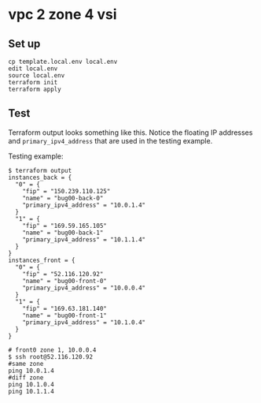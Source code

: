 # vpc 2 zone 4 vsi

## Set up
```
cp template.local.env local.env
edit local.env
source local.env
terraform init
terraform apply
```

## Test
Terraform output looks something like this.  Notice the floating IP addresses and `primary_ipv4_address` that are used in the testing example.

Testing example:
```
$ terraform output
instances_back = {
  "0" = {
    "fip" = "150.239.110.125"
    "name" = "bug00-back-0"
    "primary_ipv4_address" = "10.0.1.4"
  }
  "1" = {
    "fip" = "169.59.165.105"
    "name" = "bug00-back-1"
    "primary_ipv4_address" = "10.1.1.4"
  }
}
instances_front = {
  "0" = {
    "fip" = "52.116.120.92"
    "name" = "bug00-front-0"
    "primary_ipv4_address" = "10.0.0.4"
  }
  "1" = {
    "fip" = "169.63.181.140"
    "name" = "bug00-front-1"
    "primary_ipv4_address" = "10.1.0.4"
  }
}

# front0 zone 1, 10.0.0.4
$ ssh root@52.116.120.92
#same zone
ping 10.0.1.4
#diff zone
ping 10.1.0.4
ping 10.1.1.4
```

